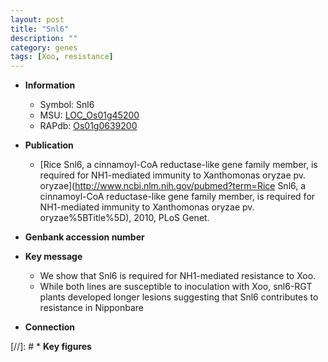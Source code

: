```yaml
---
layout: post
title: "Snl6"
description: ""
category: genes
tags: [Xoo, resistance]
---
```


* **Information**  
    + Symbol: Snl6  
    + MSU: [LOC_Os01g45200](http://rice.uga.edu/cgi-bin/ORF_infopage.cgi?orf=LOC_Os01g45200)  
    + RAPdb: [Os01g0639200](https://rapdb.dna.affrc.go.jp/locus/?name=Os01g0639200)  

* **Publication**  
    + [Rice Snl6, a cinnamoyl-CoA reductase-like gene family member, is required for NH1-mediated immunity to Xanthomonas oryzae pv. oryzae](http://www.ncbi.nlm.nih.gov/pubmed?term=Rice Snl6, a cinnamoyl-CoA reductase-like gene family member, is required for NH1-mediated immunity to Xanthomonas oryzae pv. oryzae%5BTitle%5D), 2010, PLoS Genet.

* **Genbank accession number**  

* **Key message**  
    + We show that Snl6 is required for NH1-mediated resistance to Xoo.
    + While both lines are susceptible to inoculation with Xoo, snl6-RGT plants developed longer lesions suggesting that Snl6 contributes to resistance in Nipponbare

* **Connection**  

[//]: # * **Key figures**  


